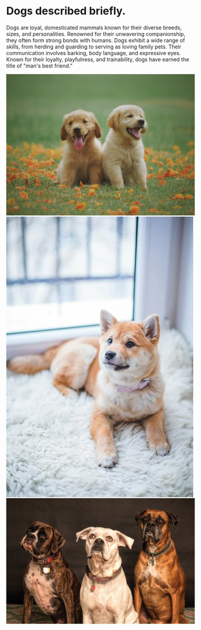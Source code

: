 # Dogs described briefly.

Dogs are loyal, domesticated mammals known for their diverse breeds, sizes, and personalities. Renowned for their unwavering companionship, they often form strong bonds with humans. Dogs exhibit a wide range of skills, from herding and guarding to serving as loving family pets. Their communication involves barking, body language, and expressive eyes. Known for their loyalty, playfulness, and trainability, dogs have earned the title of "man's best friend."

![dog images](dogs.jpg)
![dog images](dog.webp)
![dog images](dogs2.jpeg)
